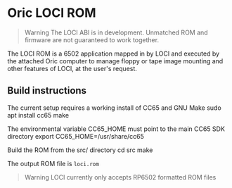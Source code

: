 # Oric LOCI ROM

> Warning The LOCI ABI is in development. Unmatched ROM and firmware are not guaranteed to work together.

The LOCI ROM is a 6502 application mapped in by LOCI and executed by the attached Oric computer to manage floppy or tape image mounting and other features of LOCI, at the user's request.

## Build instructions
The current setup requires a working install of CC65 and GNU Make
    sudo apt install cc65 make

The environmental variable CC65_HOME must point to the main CC65 SDK directory 
    export CC65_HOME=/usr/share/cc65

Build the ROM from the src/ directory
    cd src
    make

The output ROM file is `loci.rom`

> Warning LOCI currently only accepts RP6502 formatted ROM files